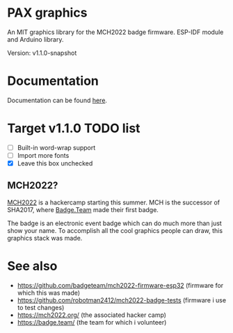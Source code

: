 # PAX graphics
An MIT graphics library for the MCH2022 badge firmware.
ESP-IDF module and Arduino library.

Version: v1.1.0-snapshot

# Documentation
Documentation can be found [here](docs).

# Target v1.1.0 TODO list
- [ ] Built-in word-wrap support
- [ ] Import more fonts
- [x] Leave this box unchecked

## MCH2022?
[MCH2022](https://mch2022.org/) is a hackercamp starting this summer.
MCH is the successor of SHA2017, where [Badge.Team](https://badge.team/) made their first badge.

The badge is an electronic event badge which can do much more than just show your name.
To accomplish all the cool graphics people can draw, this graphics stack was made.

# See also
- https://github.com/badgeteam/mch2022-firmware-esp32 (firmware for which this was made)
- https://github.com/robotman2412/mch2022-badge-tests (firmware i use to test changes)
- https://mch2022.org/ (the associated hacker camp)
- https://badge.team/  (the team for which i volunteer)
